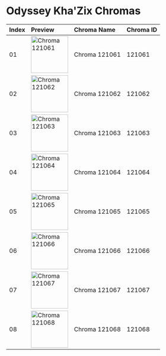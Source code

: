 # Odyssey Kha'Zix Chromas

| Index | Preview | Chroma Name | Chroma ID |
|:---|:---|:---|:---|
| 01 | <img src='https://raw.communitydragon.org/latest/plugins/rcp-be-lol-game-data/global/default/v1/champion-chroma-images/121/121061.png' alt='Chroma 121061' width='100'> | Chroma 121061 | 121061 |
| 02 | <img src='https://raw.communitydragon.org/latest/plugins/rcp-be-lol-game-data/global/default/v1/champion-chroma-images/121/121062.png' alt='Chroma 121062' width='100'> | Chroma 121062 | 121062 |
| 03 | <img src='https://raw.communitydragon.org/latest/plugins/rcp-be-lol-game-data/global/default/v1/champion-chroma-images/121/121063.png' alt='Chroma 121063' width='100'> | Chroma 121063 | 121063 |
| 04 | <img src='https://raw.communitydragon.org/latest/plugins/rcp-be-lol-game-data/global/default/v1/champion-chroma-images/121/121064.png' alt='Chroma 121064' width='100'> | Chroma 121064 | 121064 |
| 05 | <img src='https://raw.communitydragon.org/latest/plugins/rcp-be-lol-game-data/global/default/v1/champion-chroma-images/121/121065.png' alt='Chroma 121065' width='100'> | Chroma 121065 | 121065 |
| 06 | <img src='https://raw.communitydragon.org/latest/plugins/rcp-be-lol-game-data/global/default/v1/champion-chroma-images/121/121066.png' alt='Chroma 121066' width='100'> | Chroma 121066 | 121066 |
| 07 | <img src='https://raw.communitydragon.org/latest/plugins/rcp-be-lol-game-data/global/default/v1/champion-chroma-images/121/121067.png' alt='Chroma 121067' width='100'> | Chroma 121067 | 121067 |
| 08 | <img src='https://raw.communitydragon.org/latest/plugins/rcp-be-lol-game-data/global/default/v1/champion-chroma-images/121/121068.png' alt='Chroma 121068' width='100'> | Chroma 121068 | 121068 |
